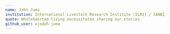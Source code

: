 ```yaml
---
name: John Juma
institution: International Livestock Research Institute (ILRI) / SANBI 🚩 
quote: Wholehaerted living necessitates sharing our stories 
github_user: ajodeh-juma
---
```

